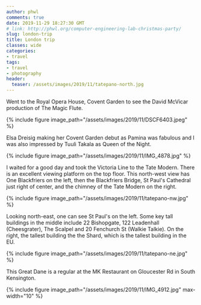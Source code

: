 ```yaml
---
author: phwl
comments: true
date: 2019-11-29 18:27:30 GMT
# link: http://phwl.org/computer-engineering-lab-christmas-party/
slug: london-trip
title: London trip
classes: wide
categories:
- travel
tags:
- travel
- photography
header:
  teaser: /assets/images/2019/11/tatepano-north.jpg
---
```


Went to the Royal Opera House, Covent Garden to see the David McVicar
production of The Magic Flute.  

{% include figure image_path="/assets/images/2019/11/DSCF6403.jpeg" %}

Elsa Dreisig making her Covent Garden debut as Pamina was fabulous
and I was also impressed by Tuuli Takala as Queen of the Night.

{% include figure image_path="/assets/images/2019/11/IMG_4878.jpg" %}

I waited for a good day and took the Victoria Line to the Tate
Modern. There is an excellent viewing platform on the top floor.
This north-west view has One Blackfriers on the left, then the Blackfriers Bridge, St Paul's Cathedral just right of center, and the chimney of the Tate Modern on the right.

{% include figure image_path="/assets/images/2019/11/tatepano-nw.jpg" %}

Looking north-east, one can see St Paul's on the left. Some key tall buildings in the middle include 22 Bishopgate, 122 Leadenhall (Cheesgrater), The Scalpel and 20 Fenchurch St (Walkie Talkie). On the right, the tallest building the the Shard, which is the tallest building in the EU.

{% include figure image_path="/assets/images/2019/11/tatepano-ne.jpg" %}

This Great Dane is a regular at the MK Restaurant on Gloucester Rd in 
South Kensington.

{% include figure image_path="/assets/images/2019/11/IMG_4912.jpg" max-width="10" %}


